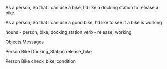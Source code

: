 As a person,
So that I can use a bike,
I'd like a docking station to release a bike.



As a person,
So that I can use a good bike,
I'd like to see if a bike is working

nouns - person, bike, docking station 
verb - release, working


Objects 		Messages 

Person 
Bike
Docking_Station release_bike

Person
Bike 			check_bike_condition
		
